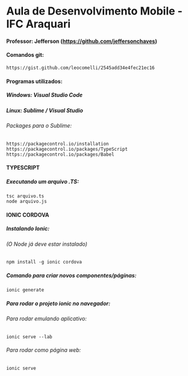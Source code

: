 # Aula de Desenvolvimento Mobile - IFC Araquari
#### Professor: Jefferson (https://github.com/jeffersonchaves)

#### Comandos git: 
```
https://gist.github.com/leocomelli/2545add34e4fec21ec16
```

#### Programas utilizados:
##### Windows: Visual Studio Code
##### Linux: Sublime / Visual Studio

###### Packages para o Sublime:
```
https://packagecontrol.io/installation
https://packagecontrol.io/packages/TypeScript
https://packagecontrol.io/packages/Babel
```

#### TYPESCRIPT

##### Executando um arquivo .TS:
```
tsc arquivo.ts
node arquivo.js
```

#### IONIC CORDOVA

##### Instalando Ionic:
###### (O Node já deve estar instalado)
```
npm install -g ionic cordova
```

##### Comando para criar novos componentes/páginas:
```
ionic generate
```

##### Para rodar o projeto ionic no navegador:
###### Para rodar emulando aplicativo:
```
ionic serve --lab
```
###### Para rodar como página web:
```
ionic serve
```